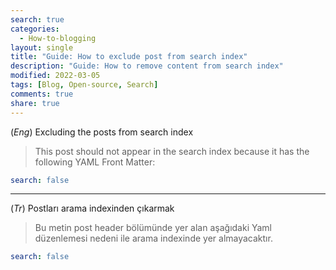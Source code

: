 ```yaml
---
search: true
categories: 
  - How-to-blogging
layout: single
title: "Guide: How to exclude post from search index"
description: "Guide: How to remove content from search index"
modified: 2022-03-05
tags: [Blog, Open-source, Search]
comments: true
share: true
---
```

(*Eng*) Excluding the posts from search index

>This post should not appear in the search index because it has the following YAML Front Matter:

```yaml
search: false
```
---
(*Tr*) Postları arama indexinden çıkarmak

>Bu metin post header bölümünde yer alan aşağıdaki Yaml düzenlemesi nedeni ile arama indexinde yer almayacaktır.

```yaml
search: false
```